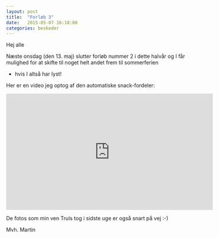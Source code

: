 ```yaml
---
layout: post
title:  "Forløb 3"
date:   2015-05-07 16:18:00
categories: beskeder
---
```

Hej alle

Næste onsdag (den 13. maj) slutter forløb nummer 2 i dette halvår og I
får mulighed for at skifte til noget helt andet frem til sommerferien
- hvis I altså har lyst!

Her er en video jeg optog af den automatiske snack-fordeler:
<center>
<iframe width="560" height="315" src="https://www.youtube.com/embed/KNYZsJeYBiM" frameborder="0" allowfullscreen></iframe>
</center>

De fotos som min ven Truls tog i sidste uge er også snart på vej :-)

Mvh. Martin
